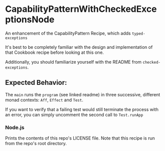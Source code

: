 # CapabilityPatternWithCheckedExceptionsNode

An enhancement of the CapabilityPattern Recipe, which adds `typed-exceptions`

It's best to be completely familiar with the design and implementation of that Cookbook recipe before looking at this one. 

Additionally, you should familiarize yourself with the README from `checked-exceptions`.


## Expected Behavior:

The `main` runs the `program` (see linked readme) in three successive, different monad contexts: `Aff`, `Effect` and `Test`. 

If you want to verify that a failing test would still terminate the process with an error, you can simply uncomment the second call to `Test.runApp`

### Node.js

Prints the contents of this repo's LICENSE file. Note that this recipe is run from the repo's root directory.



